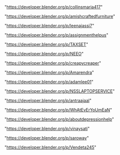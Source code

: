"https://developer.blender.org/p/collinsmaria417"

"https://developer.blender.org/p/amishcraftedfurniture"

"https://developer.blender.org/p/leenajassi7"

"https://developer.blender.org/p/assignmenthelpus"

"https://developer.blender.org/p/TAXSET"

"https://developer.blender.org/p/NEEO"

"https://developer.blender.org/p/creapycreaper"

"https://developer.blender.org/p/Amarendra"

"https://developer.blender.org/p/adamlee01"

"https://developer.blender.org/p/NSSLAPTOPSERVICE"

"https://developer.blender.org/p/antraajaal"

"https://developer.blender.org/p/WhAtEvErYoUmEaN"

"https://developer.blender.org/p/aboutdepressionhelp"

"https://developer.blender.org/p/vinaysati"

"https://developer.blender.org/p/saroway"

"https://developer.blender.org/p/Vendeta245"

